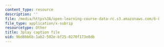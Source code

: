 ```yaml
---
content_type: resource
description: ''
file: /media/https%3A/open-learning-course-data-rc.s3.amazonaws.com/6-858-computer-systems-security-fall-2014/9bd8bb6b1ab2502ebf250270f173e8db_WlmKwIe9z1Q.vtt
file_type: application/x-subrip
resourcetype: Other
title: 3play caption file
uid: 9bd8bb6b-1ab2-502e-bf25-0270f173e8db
---
```

